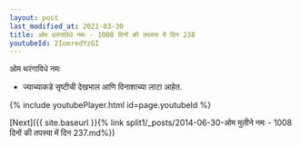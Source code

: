 ```yaml
---
layout: post
last_modified_at: 2021-03-30
title: ओम थरंगाविधे नमः - 1008 दिनों की तपस्या में दिन 238
youtubeId: 2IomredYzGI
---
```

 
 
 ओम थरंगाविधे नमः  
 
 -  ज्याच्याकडे सृष्टीची देखभाल आणि विनाशाच्या लाटा आहेत. 
 
  
 
  
 
 
 
 
 
 


{% include youtubePlayer.html id=page.youtubeId %}
 
[Next]({{ site.baseurl }}{% link  split1/_posts/2014-06-30-ओम मुलीने नमः - 1008 दिनों की तपस्या में दिन 237.md%})
 
